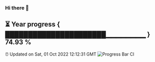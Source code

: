 ### Hi there 👋
⏳ Year progress { ██████████████████████▁▁▁▁▁▁▁▁ } 74.93 %
---
⏰ Updated on Sat, 01 Oct 2022 12:12:31 GMT
![Progress Bar CI](https://github.com/Moyi321/Moyi321/workflows/Progress%20Bar%20CI/badge.svg)
